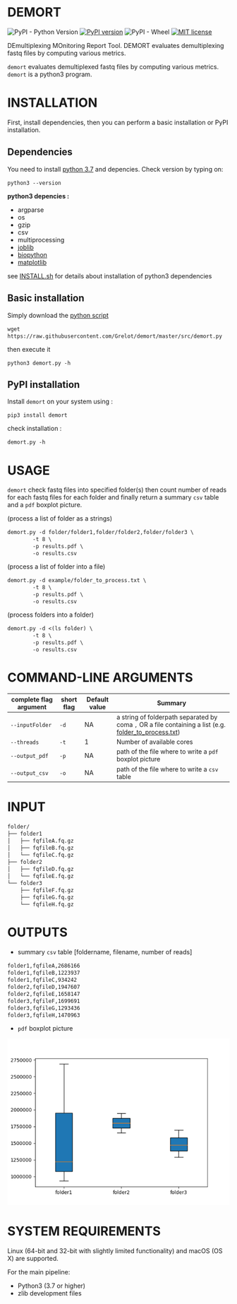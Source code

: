 # DEMORT
![PyPI - Python Version](https://img.shields.io/pypi/pyversions/demort) [![PyPI version](https://badge.fury.io/py/demort.svg)](https://badge.fury.io/py/demort) ![PyPI - Wheel](https://img.shields.io/pypi/wheel/demort) [![MIT license](https://black.readthedocs.io/en/stable/_static/license.svg
)](https://github.com/Grelot/demort/blob/master/LICENSE)

DEmultiplexing MOnitoring Report Tool. DEMORT evaluates demultiplexing fastq files by computing various metrics.

`demort` evaluates demultiplexed fastq files by computing various metrics.
`demort` is a python3 program.

# INSTALLATION

First, install dependencies, then you can perform a basic installation or PyPI installation.

## Dependencies

You need to install [python 3.7](https://www.python.org/download/releases/3.0/) and depencies. Check version by typing on:
```
python3 --version
```
**python3 depencies :**
* argparse
* os
* gzip
* csv
* multiprocessing
* [joblib](https://joblib.readthedocs.io/en/latest/installing.html)
* [biopython](https://github.com/biopython/biopython)
* [matplotlib](https://matplotlib.org/3.1.1/faq/installing_faq.html)

see [INSTALL.sh](INSTALL.sh) for details about installation of python3 dependencies

## Basic installation

Simply download the [python script](src/demort.py)
```
wget https://raw.githubusercontent.com/Grelot/demort/master/src/demort.py
```
then execute it
```
python3 demort.py -h
```

## PyPI installation

Install `demort` on your system using :

```
pip3 install demort
```
check installation :
```
demort.py -h
```

# USAGE

`demort` check fastq files into specified folder(s) then count number of reads for each fastq files for each folder and finally return a summary `csv` table and a `pdf` boxplot picture.

(process a list of folder as a strings)
```
demort.py -d folder/folder1,folder/folder2,folder/folder3 \           
        -t 8 \
        -p results.pdf \
        -o results.csv
```
(process a list of folder into a file)
```
demort.py -d example/folder_to_process.txt \           
        -t 8 \
        -p results.pdf \
        -o results.csv
```
(process folders into a folder)
```
demort.py -d <(ls folder) \
        -t 8 \
        -p results.pdf \
        -o results.csv
```

# COMMAND-LINE ARGUMENTS

| complete flag argument | short flag |Default value | Summary |
| --- | --- | --- | --- |
| `--inputFolder` | `-d` | NA |  a string of folderpath separated by coma `,` OR a file containing a list (e.g. [folder_to_process.txt](example/folder_to_process.txt)) |
| `--threads` | `-t` | 1 | Number of available cores |
| `--output_pdf` | `-p` | NA | path of the file where to write a `pdf` boxplot picture |
| `--output_csv` | `-o` | NA | path of the file where to write a `csv` table |


# INPUT

```
folder/
├── folder1
│   ├── fqfileA.fq.gz
│   ├── fqfileB.fq.gz
│   └── fqfileC.fq.gz
├── folder2
│   ├── fqfileD.fq.gz
│   └── fqfileE.fq.gz
└── folder3
    ├── fqfileF.fq.gz
    ├── fqfileG.fq.gz
    └── fqfileH.fq.gz
```

# OUTPUTS

* summary `csv` table [foldername, filename, number of reads]

```
folder1,fqfileA,2686166
folder1,fqfileB,1223937
folder1,fqfileC,934242
folder2,fqfileD,1947607
folder2,fqfileE,1658147
folder3,fqfileF,1699691
folder3,fqfileG,1293436
folder3,fqfileH,1470963
```
* `pdf` boxplot picture

![demort visualization](example/boxplot.png)

# SYSTEM REQUIREMENTS

Linux (64-bit and 32-bit with slightly limited functionality) and macOS (OS X) are supported.

For the main pipeline:

* Python3 (3.7 or higher)
* zlib development files

